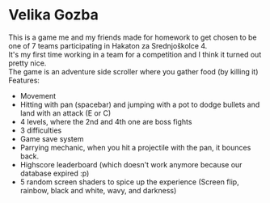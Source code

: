 # Velika Gozba
This is a game me and my friends made for homework to get chosen to be one of 7 teams participating in Hakaton za Srednjoškolce 4.<br>
It's my first time working in a team for a competition and I think it turned out pretty nice.<br>
The game is an adventure side scroller where you gather food (by killing it)<br>
Features:
- Movement
- Hitting with pan (spacebar) and jumping with a pot to dodge bullets and land with an attack (E or C)
- 4 levels, where the 2nd and 4th one are boss fights
- 3 difficulties
- Game save system
- Parrying mechanic, when you hit a projectile with the pan, it bounces back.
- Highscore leaderboard (which doesn't work anymore because our database expired :p)
- 5 random screen shaders to spice up the experience (Screen flip, rainbow, black and white, wavy, and darkness)

